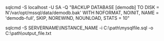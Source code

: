 sqlcmd -S localhost -U SA -Q "BACKUP DATABASE [demodb] TO DISK = N'/var/opt/mssql/data/demodb.bak' WITH NOFORMAT, NOINIT, NAME = 'demodb-full', SKIP, NOREWIND, NOUNLOAD, STATS = 10"

sqlcmd -S SERVERNAME\INSTANCE_NAME -i C:\path\mysqlfile.sql -o C:\path\output_file.txt
